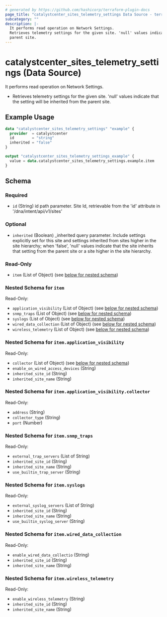 ```yaml
---
# generated by https://github.com/hashicorp/terraform-plugin-docs
page_title: "catalystcenter_sites_telemetry_settings Data Source - terraform-provider-catalystcenter"
subcategory: ""
description: |-
  It performs read operation on Network Settings.
  Retrieves telemetry settings for the given site. 'null' values indicate that the setting will be inherited from the
  parent site.
---
```


# catalystcenter_sites_telemetry_settings (Data Source)

It performs read operation on Network Settings.

- Retrieves telemetry settings for the given site. 'null' values indicate that the setting will be inherited from the
parent site.

## Example Usage

```terraform
data "catalystcenter_sites_telemetry_settings" "example" {
  provider  = catalystcenter
  id        = "string"
  inherited = "false"
}

output "catalystcenter_sites_telemetry_settings_example" {
  value = data.catalystcenter_sites_telemetry_settings.example.item
}
```

<!-- schema generated by tfplugindocs -->
## Schema

### Required

- `id` (String) id path parameter. Site Id, retrievable from the 'id' attribute in '/dna/intent/api/v1/sites'

### Optional

- `inherited` (Boolean) _inherited query parameter. Include settings explicitly set for this site and settings inherited from sites higher in the site hierarchy; when 'false', 'null' values indicate that the site inherits that setting from the parent site or a site higher in the site hierarchy.

### Read-Only

- `item` (List of Object) (see [below for nested schema](#nestedatt--item))

<a id="nestedatt--item"></a>
### Nested Schema for `item`

Read-Only:

- `application_visibility` (List of Object) (see [below for nested schema](#nestedobjatt--item--application_visibility))
- `snmp_traps` (List of Object) (see [below for nested schema](#nestedobjatt--item--snmp_traps))
- `syslogs` (List of Object) (see [below for nested schema](#nestedobjatt--item--syslogs))
- `wired_data_collection` (List of Object) (see [below for nested schema](#nestedobjatt--item--wired_data_collection))
- `wireless_telemetry` (List of Object) (see [below for nested schema](#nestedobjatt--item--wireless_telemetry))

<a id="nestedobjatt--item--application_visibility"></a>
### Nested Schema for `item.application_visibility`

Read-Only:

- `collector` (List of Object) (see [below for nested schema](#nestedobjatt--item--application_visibility--collector))
- `enable_on_wired_access_devices` (String)
- `inherited_site_id` (String)
- `inherited_site_name` (String)

<a id="nestedobjatt--item--application_visibility--collector"></a>
### Nested Schema for `item.application_visibility.collector`

Read-Only:

- `address` (String)
- `collector_type` (String)
- `port` (Number)



<a id="nestedobjatt--item--snmp_traps"></a>
### Nested Schema for `item.snmp_traps`

Read-Only:

- `external_trap_servers` (List of String)
- `inherited_site_id` (String)
- `inherited_site_name` (String)
- `use_builtin_trap_server` (String)


<a id="nestedobjatt--item--syslogs"></a>
### Nested Schema for `item.syslogs`

Read-Only:

- `external_syslog_servers` (List of String)
- `inherited_site_id` (String)
- `inherited_site_name` (String)
- `use_builtin_syslog_server` (String)


<a id="nestedobjatt--item--wired_data_collection"></a>
### Nested Schema for `item.wired_data_collection`

Read-Only:

- `enable_wired_data_collectio` (String)
- `inherited_site_id` (String)
- `inherited_site_name` (String)


<a id="nestedobjatt--item--wireless_telemetry"></a>
### Nested Schema for `item.wireless_telemetry`

Read-Only:

- `enable_wireless_telemetry` (String)
- `inherited_site_id` (String)
- `inherited_site_name` (String)
